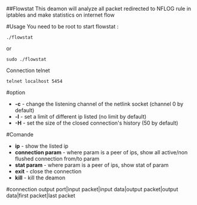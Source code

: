 ##Flowstat
This deamon will analyze all packet redirected to NFLOG rule in iptables
and make statistics on internet flow

#Usage
You need to be root to start flowstat :

    ./flowstat

or

    sudo ./flowstat

Connection telnet

    telnet localhost 5454

#option

* **-c** - change the listening channel of the netlink socket (channel 0 by default)
* **-l** - set a limit of different ip listed (no limit by default)
* **-H** - set the size of the closed connection's history (50 by default)

#Comande
* **ip** - show the listed ip
* **connection param** - where param is a peer of ips, show all active/non flushed connection from/to param
* **stat param** - where param is a peer of ips, show stat of param
* **exit** - close the connection
* **kill** - kill the deamon

#connection output
port|input packet|input data|output packet|output data|first packet|last packet